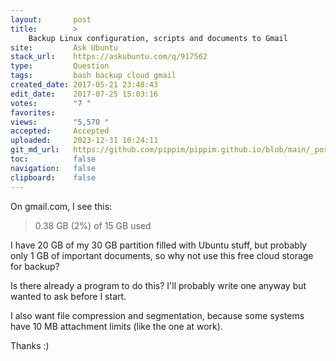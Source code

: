 ```yaml
---
layout:       post
title:        >
    Backup Linux configuration, scripts and documents to Gmail
site:         Ask Ubuntu
stack_url:    https://askubuntu.com/q/917562
type:         Question
tags:         bash backup cloud gmail
created_date: 2017-05-21 23:48:43
edit_date:    2017-07-25 15:03:16
votes:        "7 "
favorites:    
views:        "5,570 "
accepted:     Accepted
uploaded:     2023-12-31 10:24:11
git_md_url:   https://github.com/pippim/pippim.github.io/blob/main/_posts/2017/2017-05-21-Backup-Linux-configuration_-scripts-and-documents-to-Gmail.md
toc:          false
navigation:   false
clipboard:    false
---
```


On gmail.com, I see this:

> 0.38 GB (2%) of 15 GB used  

I have 20 GB of my 30 GB partition filled with Ubuntu stuff, but probably only 1 GB of important documents, so why not use this free cloud storage for backup?

Is there already a program to do this? I'll probably write one anyway but wanted to ask before I start. 

I also want file compression and segmentation, because some systems have 10 MB attachment limits (like the one at work).

Thanks :)
